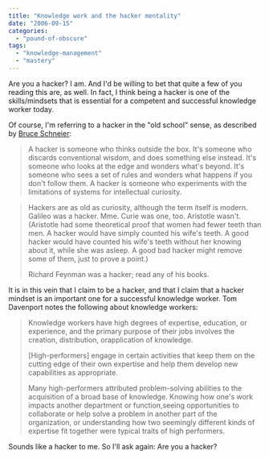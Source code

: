 ```yaml
---
title: "Knowledge work and the hacker mentality"
date: "2006-09-15"
categories: 
  - "pound-of-obscure"
tags: 
  - "knowledge-management"
  - "mastery"
---
```


Are you a hacker? I am. And I'd be willing to bet that quite a few of you reading this are, as well. In fact, I think being a hacker is one of the skills/mindsets that is essential for a competent and successful knowledge worker today.

Of course, I'm referring to a hacker in the "old school" sense, as described by [Bruce Schneier](http://www.schneier.com "Schneier on Security"):

> A hacker is someone who thinks outside the box. It's someone who discards conventional wisdom, and does something else instead. It's someone who looks at the edge and wonders what's beyond. It's someone who sees a set of rules and wonders what happens if you don't follow them. A hacker is someone who experiments with the limitations of systems for intellectual curiosity.

> Hackers are as old as curiosity, although the term itself is modern. Galileo was a hacker. Mme. Curie was one, too. Aristotle wasn't. (Aristotle had some theoretical proof that women had fewer teeth than men. A hacker would have simply counted his wife's teeth. A good hacker would have counted his wife's teeth without her knowing about it, while she was asleep. A good bad hacker might remove some of them, just to prove a point.)
> 
> Richard Feynman was a hacker; read any of his books.

It is in this vein that I claim to be a hacker, and that I claim that a hacker mindset is an important one for a successful knowledge worker. Tom Davenport notes the following about knowledge workers:

> Knowledge workers have high degrees of expertise, education, or experience, and the primary purpose of their jobs involves the creation, distribution, orapplication of knowledge.
> 
> \[High-performers\] engage in certain activities that keep them on the cutting edge of their own expertise and help them develop new capabilities as appropriate.
> 
> Many high-performers attributed problem-solving abilities to the acquisition of a broad base of knowledge. Knowing how one's work impacts another department or function,seeing opportunities to collaborate or help solve a problem in another part of the organization, or understanding how two seemingly different kinds of expertise fit together were typical traits of high performers.

Sounds like a hacker to me. So I'll ask again: Are you a hacker?
